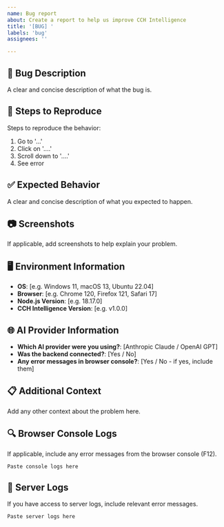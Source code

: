```yaml
---
name: Bug report
about: Create a report to help us improve CCH Intelligence
title: '[BUG] '
labels: 'bug'
assignees: ''

---
```


## 🐛 Bug Description
A clear and concise description of what the bug is.

## 🔄 Steps to Reproduce
Steps to reproduce the behavior:
1. Go to '...'
2. Click on '....'
3. Scroll down to '....'
4. See error

## ✅ Expected Behavior
A clear and concise description of what you expected to happen.

## 📷 Screenshots
If applicable, add screenshots to help explain your problem.

## 🖥️ Environment Information
- **OS**: [e.g. Windows 11, macOS 13, Ubuntu 22.04]
- **Browser**: [e.g. Chrome 120, Firefox 121, Safari 17]
- **Node.js Version**: [e.g. 18.17.0]
- **CCH Intelligence Version**: [e.g. v1.0.0]

## 🌐 AI Provider Information
- **Which AI provider were you using?**: [Anthropic Claude / OpenAI GPT]
- **Was the backend connected?**: [Yes / No]
- **Any error messages in browser console?**: [Yes / No - if yes, include them]

## 📋 Additional Context
Add any other context about the problem here.

## 🔍 Browser Console Logs
If applicable, include any error messages from the browser console (F12).

```
Paste console logs here
```

## 🚀 Server Logs
If you have access to server logs, include relevant error messages.

```
Paste server logs here
```